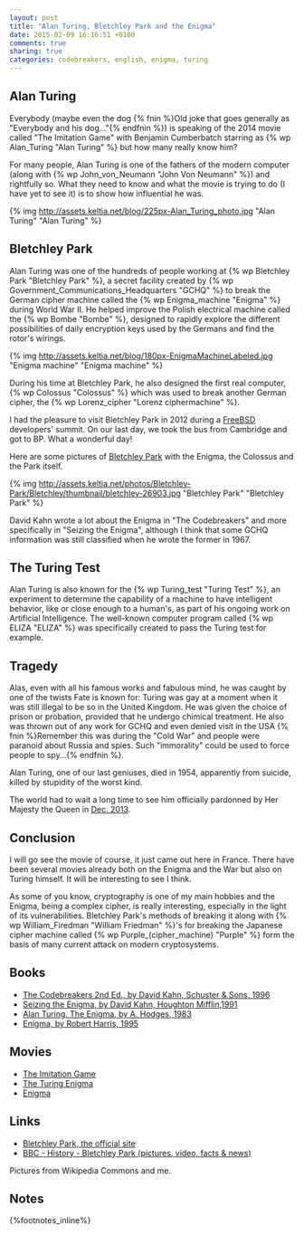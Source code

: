 ```yaml
---
layout: post
title: "Alan Turing, Bletchley Park and the Enigma"
date: 2015-02-09 16:16:51 +0100
comments: true
sharing: true
categories: codebreakers, english, enigma, turing
---
```


Alan Turing
-----------
Everybody (maybe even the dog {% fnin %}Old joke that goes generally as "Everybody and his dog…"{% endfnin %}) is speaking of the 2014 movie called "The Imitation Game" with Benjamin Cumberbatch starring as {% wp Alan_Turing "Alan Turing" %} but how many really know him?

For many people, Alan Turing is one of the fathers of the modern computer (along with {% wp John_von_Neumann "John Von Neumann" %}) and rightfully so.  What they need to know and what the movie is trying to do (I have yet to see it) is to show how influential he was.

{% img http://assets.keltia.net/blog/225px-Alan_Turing_photo.jpg "Alan Turing" "Alan Turing" %}
<!--more-->
Bletchley Park
--------------
Alan Turing was one of the hundreds of people working at {% wp Bletchley Park "Bletchley Park" %}, a secret facility created by {% wp Government_Communications_Headquarters "GCHQ" %} to break the German cipher machine called the {% wp Enigma_machine "Enigma" %} during World War II.  He helped improve the Polish electrical machine called the {% wp Bombe "Bombe" %}, designed to rapidly explore the different possibilities of daily encryption keys used by the Germans and find the rotor's wirings.

{% img http://assets.keltia.net/blog/180px-EnigmaMachineLabeled.jpg "Enigma machine" "Enigma machine" %}

During his time at Bletchley Park, he also designed the first real computer, {% wp Colossus "Colossus" %} which was used to break another German cipher, the {% wp Lorenz_cipher "Lorenz ciphermachine" %}.

I had the pleasure to visit Bletchley Park in 2012 during a [FreeBSD](http://www.freebsd.org/) developers' summit.  On our last day, we took the bus from Cambridge and got to BP.  What a wonderful day!

Here are some pictures of [Bletchley Park](http://assets.keltia.net/photos/Bletchley-Park/) with the Enigma, the Colossus and the Park itself.

{% img http://assets.keltia.net/photos/Bletchley-Park/Bletchley/thumbnail/bletchley-26903.jpg  "Bletchley Park" "Bletchley Park" %}

David Kahn wrote a lot about the Enigma in "The Codebreakers" and more specifically in "Seizing the Enigma", although I think that some GCHQ information was still classified when he wrote the former in 1967.

The Turing Test
---------------
Alan Turing is also known for the {% wp Turing_test "Turing Test" %}, an experiment to determine the capability of a machine to have intelligent behavior, like or close enough to a human's, as part of his ongoing work on Artificial Intelligence.  The well-known computer program called {% wp ELIZA "ELIZA" %} was specifically created to pass the Turing test for example.

Tragedy
-------
Alas, even with all his famous works and fabulous mind, he was caught by one of the twists Fate is known for: Turing was gay at a moment when it was still illegal to be so in the United Kingdom.  He was given the choice of prison or probation, provided that he undergo chimical treatment.  He also was thrown out of any work for GCHQ and even denied visit in the USA {% fnin %}Remember this was during the "Cold War" and people were paranoid about Russia and spies.  Such "immorality" could be used to force people to spy…{% endfnin %}.

Alan Turing, one of our last geniuses, died in 1954, apparently from suicide, killed by stupidity of the worst kind.

The world had to wait a long time to see him officially pardonned by Her Majesty the Queen in [Dec. 2013](http://cryptome.org/2013/12/turing-pardon.pdf).

Conclusion
----------
I will go see the movie of course, it just came out here in France.  There have been several movies already both on the Enigma and the War but also on Turing himself.  It will be interesting to see I think.

As some of you know, cryptography is one of my main hobbies and the Enigma, being a complex cipher, is really interesting, especially in the light of its vulnerabilities.  Bletchley Park's methods of breaking it along with {% wp William_Firedman "William Friedman" %}'s for breaking the Japanese cipher machine called {% wp Purple_(cipher_machine) "Purple" %} form the basis of many current attack on modern cryptosystems.

Books
-----
- [The Codebreakers 2nd Ed., by David Kahn, Schuster & Sons, 1996](http://amzn.to/1AOCmv4)
- [Seizing the Enigma, by David Kahn, Houghton Mifflin,1991](http://amzn.to/1KAvvH8)
- [Alan Turing, The Enigma, by A. Hodges, 1983](https://www.goodreads.com/book/show/150731.Alan_Turing)
- [Enigma, by Robert Harris, 1995](https://www.goodreads.com/book/show/843989.Enigma)

Movies
------
- [The Imitation Game](http://www.imdb.com/title/tt2084970/)
- [The Turing Enigma](www.imdb.com/title/tt2074461/)
- [Enigma](http://www.imdb.com/title/tt0157583/)

Links
-----
- [Bletchley Park, the official site](http://www.bletchleypark.org.uk/)
- [BBC - History - Bletchley Park (pictures, video, facts & news)](http://www.bbc.co.uk/history/places/bletchley_park)

Pictures from Wikipedia Commons and me.

Notes
-----
{%footnotes_inline%}
